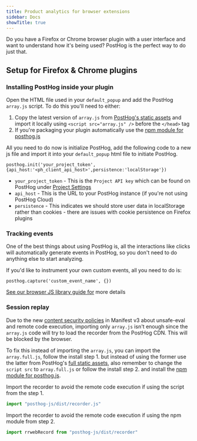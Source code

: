 ```yaml
---
title: Product analytics for browser extensions
sidebar: Docs
showTitle: true
---
```


Do you have a Firefox or Chrome browser plugin with a user interface and want to understand how it's being used? PostHog is the perfect way to do just that.

## Setup for Firefox & Chrome plugins

### Installing PostHog inside your plugin

Open the HTML file used in your `default_popup` and add the PostHog `array.js` script. To do this you'll need to either:
1. Copy the latest version of `array.js` from [PostHog's static assets](https://us-assets.i.posthog.com/static/array.js) and import it locally using `<script src="array.js" />` before the `</head>` tag
2. If you're packaging your plugin automatically use the [npm module for posthog.js](https://www.npmjs.com/package/posthog-js)

All you need to do now is initialize PostHog, add the following code to a new js file and import it into your `default_popup` html file to initiate PostHog.

```js-web
posthog.init('your_project_token',{api_host:'<ph_client_api_host>',persistence:'localStorage'})
```

* `your_project_token` - This is the ``Project API key`` which can be found on PostHog under [Project Settings](https://app.posthog.com/project/settings)
* `api_host` - This is the URL to your PostHog instance (if you're not using PostHog Cloud)
* `persistence` - This indicates we should store user data in localStorage rather than cookies - there are issues with cookie persistence on Firefox plugins

### Tracking events

One of the best things about using PostHog is, all the interactions like clicks will automatically generate events in PostHog, so you don't need to do anything else to start analyzing.

If you'd like to instrument your own custom events, all you need to do is:

```js-web
posthog.capture('custom_event_name', {})
```

[See our browser JS library guide for](/docs/integrate/client/js) more details

### Session replay

Due to the new [content security policies](https://developer.chrome.com/docs/extensions/develop/migrate/improve-security) in Manifest v3 about unsafe-eval and remote code execution, importing only `array.js` isn't enough since the `array.js` code will try to load the recorder from the PostHog CDN. This will be blocked by the browser.

To fix this instead of importing the `array.js`, you can import the `array.full.js`, follow the install step 1. but instead of using the former use the latter from PostHog's [full static assets](https://us-assets.i.posthog.com/static/array.full.js), also remember to change the `script src` to `array.full.js` or follow the install step 2. and install the [npm module for posthog.js](https://www.npmjs.com/package/posthog-js).

Import the recorder to avoid the remote code execution if using the script from the step 1.

```js
import "posthog-js/dist/recorder.js"
```

Import the recorder to avoid the remote code execution if using the npm module from step 2.

```js
import rrwebRecord from "posthog-js/dist/recorder"
```
